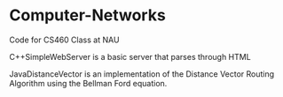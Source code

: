 # Computer-Networks

Code for CS460 Class at NAU

C++SimpleWebServer is a basic server that parses through HTML

JavaDistanceVector is an implementation of the Distance Vector Routing Algorithm
using the Bellman Ford equation.
